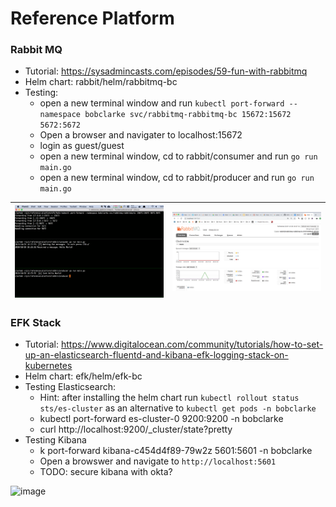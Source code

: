 # Reference Platform
### Rabbit MQ 
* Tutorial: https://sysadmincasts.com/episodes/59-fun-with-rabbitmq
* Helm chart: rabbit/helm/rabbitmq-bc
* Testing:
  * open a new terminal window and run ```kubectl port-forward --namespace bobclarke svc/rabbitmq-rabbitmq-bc 15672:15672 5672:5672```
  * Open a browser and navigater to localhost:15672
  * login as guest/guest
  * open a new terminal window, cd to rabbit/consumer and run ```go run main.go```
  * open a new terminal window, cd to rabbit/producer and run ```go run main.go```
  
| ![image](rabbit/images/testing1.png)|![image](rabbit/images/console.png)|
|---|---|

### EFK Stack 
* Tutorial: https://www.digitalocean.com/community/tutorials/how-to-set-up-an-elasticsearch-fluentd-and-kibana-efk-logging-stack-on-kubernetes
* Helm chart: efk/helm/efk-bc
* Testing Elasticsearch:
  * Hint: after installing the helm chart run ```kubectl rollout status sts/es-cluster``` as an alternative to ```kubectl get pods -n bobclarke```
  * kubectl port-forward es-cluster-0 9200:9200 -n bobclarke
  * curl http://localhost:9200/_cluster/state?pretty
* Testing Kibana
  * k port-forward kibana-c454d4f89-79w2z 5601:5601 -n bobclarke
  * Open a browswer and navigate to ```http://localhost:5601```
  * TODO: secure kibana with okta?

![image](https://docs.google.com/drawings/d/e/2PACX-1vQek78qhp8iu5PakFdCOzUDOiYI2aQvjH9aIGX7C_PBJd6tK4-p4YSo5I3x0k1sLQVk11oa6xAO1KaR/pub?w=2108&h=1088)
